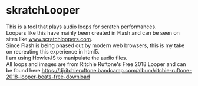 # skratchLooper
This is a tool that plays audio loops for scratch performances.   
Loopers like this have mainly been created in Flash and can be seen on sites like www.scratchloopers.com.   
Since Flash is being phased out by modern web browsers, this is my take on recreating this experience in html5.   
I am using HowlerJS to manipulate the audio files.   
All loops and images are from Ritchie Ruftone's Free 2018 Looper and can be found here https://djritchieruftone.bandcamp.com/album/ritchie-ruftone-2018-looper-beats-free-download
